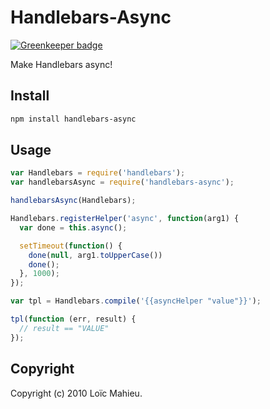 # Handlebars-Async

[![Greenkeeper badge](https://badges.greenkeeper.io/LoicMahieu/handlebars-async.svg)](https://greenkeeper.io/)

Make Handlebars async!

## Install

```bash
npm install handlebars-async
```

## Usage
```js
var Handlebars = require('handlebars');
var handlebarsAsync = require('handlebars-async');

handlebarsAsync(Handlebars);

Handlebars.registerHelper('async', function(arg1) {
  var done = this.async();

  setTimeout(function() {
    done(null, arg1.toUpperCase())
    done();
  }, 1000);
});

var tpl = Handlebars.compile('{{asyncHelper "value"}}');

tpl(function (err, result) {
  // result == "VALUE"
});
```


## Copyright

Copyright (c) 2010 Loïc Mahieu.
